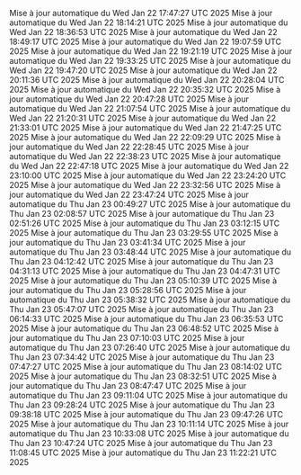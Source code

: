 Mise à jour automatique du Wed Jan 22 17:47:27 UTC 2025
Mise à jour automatique du Wed Jan 22 18:14:21 UTC 2025
Mise à jour automatique du Wed Jan 22 18:36:53 UTC 2025
Mise à jour automatique du Wed Jan 22 18:49:17 UTC 2025
Mise à jour automatique du Wed Jan 22 19:07:59 UTC 2025
Mise à jour automatique du Wed Jan 22 19:21:19 UTC 2025
Mise à jour automatique du Wed Jan 22 19:33:25 UTC 2025
Mise à jour automatique du Wed Jan 22 19:47:20 UTC 2025
Mise à jour automatique du Wed Jan 22 20:11:36 UTC 2025
Mise à jour automatique du Wed Jan 22 20:28:04 UTC 2025
Mise à jour automatique du Wed Jan 22 20:35:32 UTC 2025
Mise à jour automatique du Wed Jan 22 20:47:28 UTC 2025
Mise à jour automatique du Wed Jan 22 21:07:54 UTC 2025
Mise à jour automatique du Wed Jan 22 21:20:31 UTC 2025
Mise à jour automatique du Wed Jan 22 21:33:01 UTC 2025
Mise à jour automatique du Wed Jan 22 21:47:25 UTC 2025
Mise à jour automatique du Wed Jan 22 22:09:29 UTC 2025
Mise à jour automatique du Wed Jan 22 22:28:45 UTC 2025
Mise à jour automatique du Wed Jan 22 22:38:23 UTC 2025
Mise à jour automatique du Wed Jan 22 22:47:18 UTC 2025
Mise à jour automatique du Wed Jan 22 23:10:00 UTC 2025
Mise à jour automatique du Wed Jan 22 23:24:20 UTC 2025
Mise à jour automatique du Wed Jan 22 23:32:56 UTC 2025
Mise à jour automatique du Wed Jan 22 23:47:24 UTC 2025
Mise à jour automatique du Thu Jan 23 00:49:27 UTC 2025
Mise à jour automatique du Thu Jan 23 02:08:57 UTC 2025
Mise à jour automatique du Thu Jan 23 02:51:26 UTC 2025
Mise à jour automatique du Thu Jan 23 03:12:15 UTC 2025
Mise à jour automatique du Thu Jan 23 03:29:55 UTC 2025
Mise à jour automatique du Thu Jan 23 03:41:34 UTC 2025
Mise à jour automatique du Thu Jan 23 03:48:44 UTC 2025
Mise à jour automatique du Thu Jan 23 04:12:42 UTC 2025
Mise à jour automatique du Thu Jan 23 04:31:13 UTC 2025
Mise à jour automatique du Thu Jan 23 04:47:31 UTC 2025
Mise à jour automatique du Thu Jan 23 05:10:39 UTC 2025
Mise à jour automatique du Thu Jan 23 05:28:56 UTC 2025
Mise à jour automatique du Thu Jan 23 05:38:32 UTC 2025
Mise à jour automatique du Thu Jan 23 05:47:07 UTC 2025
Mise à jour automatique du Thu Jan 23 06:14:33 UTC 2025
Mise à jour automatique du Thu Jan 23 06:35:53 UTC 2025
Mise à jour automatique du Thu Jan 23 06:48:52 UTC 2025
Mise à jour automatique du Thu Jan 23 07:10:03 UTC 2025
Mise à jour automatique du Thu Jan 23 07:26:40 UTC 2025
Mise à jour automatique du Thu Jan 23 07:34:42 UTC 2025
Mise à jour automatique du Thu Jan 23 07:47:27 UTC 2025
Mise à jour automatique du Thu Jan 23 08:14:02 UTC 2025
Mise à jour automatique du Thu Jan 23 08:32:51 UTC 2025
Mise à jour automatique du Thu Jan 23 08:47:47 UTC 2025
Mise à jour automatique du Thu Jan 23 09:11:04 UTC 2025
Mise à jour automatique du Thu Jan 23 09:28:24 UTC 2025
Mise à jour automatique du Thu Jan 23 09:38:18 UTC 2025
Mise à jour automatique du Thu Jan 23 09:47:26 UTC 2025
Mise à jour automatique du Thu Jan 23 10:11:14 UTC 2025
Mise à jour automatique du Thu Jan 23 10:33:08 UTC 2025
Mise à jour automatique du Thu Jan 23 10:47:24 UTC 2025
Mise à jour automatique du Thu Jan 23 11:08:45 UTC 2025
Mise à jour automatique du Thu Jan 23 11:22:21 UTC 2025
